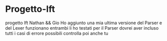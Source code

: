 # Progetto-lft
progetto lft Nathan &amp;&amp; Gio
Ho aggiunto una mia ultima versione del Parser e del Lexer funzionano entrambi li ho testati
per il Parser dovrei aver incluso tutti i casi di errore possibili controlla poi anche tu
